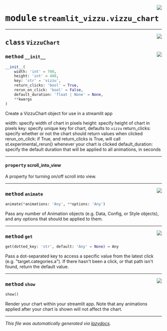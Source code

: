 <!-- markdownlint-disable -->

<a href="../src/streamlit_vizzu/vizzu_chart.py#L0"><img align="right" style="float:right;" src="https://img.shields.io/badge/-source-cccccc?style=flat-square"></a>

# <kbd>module</kbd> `streamlit_vizzu.vizzu_chart`






---

<a href="../src/streamlit_vizzu/vizzu_chart.py#L20"><img align="right" style="float:right;" src="https://img.shields.io/badge/-source-cccccc?style=flat-square"></a>

## <kbd>class</kbd> `VizzuChart`




<a href="../src/streamlit_vizzu/vizzu_chart.py#L21"><img align="right" style="float:right;" src="https://img.shields.io/badge/-source-cccccc?style=flat-square"></a>

### <kbd>method</kbd> `__init__`

```python
__init__(
    width: 'int' = 700,
    height: 'int' = 480,
    key: 'str' = 'vizzu',
    return_clicks: 'bool' = True,
    rerun_on_click: 'bool' = False,
    default_duration: 'float | None' = None,
    **kwargs
)
```

Create a VizzuChart object for use in a streamlit app

width: specify width of chart in pixels height: specify height of chart in pixels key: specify unique key for chart, defaults to `vizzu` return_clicks: specify whether or not the chart should return values             when clicked rerun_on_click: if True, and return_clicks is True, will call             st.experimental_rerun() whenever your chart is clicked default_duration: specify the default duration that will be applied to all             animations, in seconds


---

#### <kbd>property</kbd> scroll_into_view

A property for turning on/off scroll into view.



---

<a href="../src/streamlit_vizzu/vizzu_chart.py#L133"><img align="right" style="float:right;" src="https://img.shields.io/badge/-source-cccccc?style=flat-square"></a>

### <kbd>method</kbd> `animate`

```python
animate(*animations: 'Any', **options: 'Any')
```

Pass any number of Animation objects (e.g. Data, Config, or Style objects), and any options that should be applied to them.

---

<a href="../src/streamlit_vizzu/vizzu_chart.py#L90"><img align="right" style="float:right;" src="https://img.shields.io/badge/-source-cccccc?style=flat-square"></a>

### <kbd>method</kbd> `get`

```python
get(dotted_key: 'str', default: 'Any' = None) → Any
```

Pass a dot-separated key to access a specific value from the latest click (e.g. "target.categories.a"). If there hasn't been a click, or that path isn't found, return the default value.

---

<a href="../src/streamlit_vizzu/vizzu_chart.py#L63"><img align="right" style="float:right;" src="https://img.shields.io/badge/-source-cccccc?style=flat-square"></a>

### <kbd>method</kbd> `show`

```python
show()
```

Render your chart within your streamlit app. Note that any animations applied after your chart is shown will not affect the chart.




---

_This file was automatically generated via [lazydocs](https://github.com/ml-tooling/lazydocs)._

